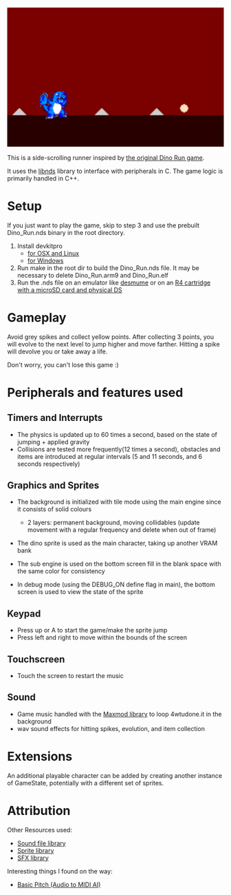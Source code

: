 ![game_preview](emulator_screenshot.png)


This is a side-scrolling runner inspired by [the original Dino Run game](https://en.wikipedia.org/wiki/Dino_Run).

It uses the [libnds](https://github.com/devkitPro/libnds) library to interface with peripherals in C. The game logic is primarily handled in C++.

# Setup

If you just want to play the game, skip to step 3 and use the prebuilt Dino_Run.nds binary in the root directory.

1. Install devkitpro
    - [for OSX and Linux](https://github.com/devkitPro/pacman/releases)
    - [for Windows](https://github.com/devkitPro/installer/releases/tag/v3.0.3)
2. Run make in the root dir to build the Dino_Run.nds file. It may be necessary to delete Dino_Run.arm9 and Dino_Run.elf
3. Run the .nds file on an emulator like [desmume](https://desmume.org/download/) or on an [R4 cartridge with a microSD card and physical DS](https://en.wikipedia.org/wiki/R4_cartridge)

# Gameplay

Avoid grey spikes and collect yellow points. After collecting 3 points, you will evolve to the next level to jump higher and move farther. Hitting a spike will devolve you or take away a life.

Don't worry, you can't lose this game :)

# Peripherals and features used

## Timers and Interrupts
- The physics is updated up to 60 times a second, based on the state of jumping + applied gravity
- Collisions are tested more frequently(12 times a second), obstacles and items are introduced at regular intervals (5 and 11 seconds, and 6 seconds respectively)

## Graphics and Sprites
- The background is initialized with tile mode using the main engine since it consists of solid colours
    - 2 layers: permanent background, moving collidables (update movement with a regular frequency and delete when out of frame)
- The dino sprite is used as the main character, taking up another VRAM bank
- The sub engine is used on the bottom screen fill in the blank space with the same color for consistency

- In debug mode (using the DEBUG_ON define flag in main), the bottom screen is used to view the state of the sprite

## Keypad
- Press up or A to start the game/make the sprite jump
- Press left and right to move within the bounds of the screen

## Touchscreen
- Touch the screen to restart the music

## Sound
- Game music handled with the [Maxmod library](https://maxmod.devkitpro.org/) to loop 4wtudone.it in the background
- wav sound effects for hitting spikes, evolution, and item collection

# Extensions
An additional playable character can be added by creating another instance of GameState, potentially with a different set of sprites.

# Attribution

Other Resources used:
- [Sound file library](https://modarchive.org/index.php?request=view_by_moduleid&query=61361)
- [Sprite library](https://play.pokemonshowdown.com/sprites/gen1/)
- [SFX library](https://www.wavsource.com/sfx/sfx.htm)

Interesting things I found on the way:
- [Basic Pitch (Audio to MIDI AI)](https://basicpitch.spotify.com/)